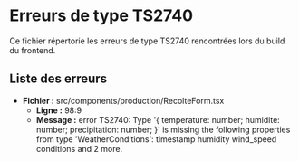 # Erreurs de type TS2740

Ce fichier répertorie les erreurs de type TS2740 rencontrées lors du build du frontend.

## Liste des erreurs

-   **Fichier :** src/components/production/RecolteForm.tsx
    -   **Ligne :** 98:9
    -   **Message :** error TS2740: Type '{ temperature: number; humidite: number; precipitation: number; }' is missing the following properties from type 'WeatherConditions': timestamp humidity wind_speed conditions and 2 more.

